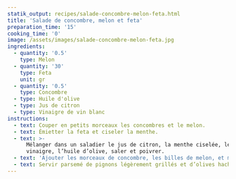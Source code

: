 ```yaml
---
statik_output: recipes/salade-concombre-melon-feta.html
title: 'Salade de concombre, melon et feta'
preparation_time: '15'
cooking_time: '0'
image: /assets/images/salade-concombre-melon-feta.jpg
ingredients:
  - quantity: '0.5'
    type: Melon
  - quantity: '30'
    type: Feta
    unit: gr
  - quantity: '0.5'
    type: Concombre
  - type: Huile d'olive
  - type: Jus de citron
  - type: Vinaigre de vin blanc
instructions:
  - text: Couper en petits morceaux les concombres et le melon.
  - text: Émietter la feta et ciseler la menthe.
  - text: >-
      Mélanger dans un saladier le jus de citron, la menthe ciselée, le
      vinaigre, l’huile d’olive, saler et poivrer.
  - text: 'Ajouter les morceaux de concombre, les billes de melon, et mélanger.'
  - text: Servir parsemé de pignons légèrement grillés et d’olives hachée.
---
```


